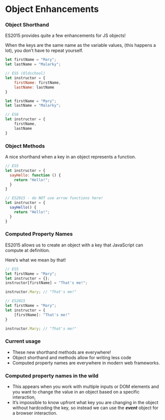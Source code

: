 # **Object Enhancements**

### **Object Shorthand**

ES2015 provides quite a few enhancements for JS objects!

When the keys are the same name as the variable values, (this happens a lot), you don’t have to repeat yourself.

```jsx
let firstName = "Mary";
let lastName = "Malarky";

// ES5 (Oldschool)
let instructor = {
    firstName: firstName,
    lastName: lastName
}
```

```jsx
let firstName = "Mary";
let lastName = "Malarky";

// ES6
let instructor = {
    firstName,
    lastName
}
```

### **Object Methods**

A nice shorthand when a key in an object represents a function.

```jsx
// ES5
let instructor = {
  sayHello: function () {
    return "Hello!";
  }
}
```

```jsx
// ES2015 - do NOT use arrow functions here!
let instructor = {
  sayHello() {
    return "Hello!";
  }
}
```

### **Computed Property Names**

ES2015 allows us to create an object with a key that JavaScript can compute at definition.

Here’s what we mean by that!

```jsx
// ES5
let firstName = "Mary";
let instructor = {};
instructor[firstName] = "That's me!";

instructor.Mary; // "That's me!"
```

```jsx
// ES2015
let firstName = "Mary";
let instructor = {
    [firstName]: "That's me!"
}

instructor.Mary; // "That's me!"
```

### **Current usage**

- These new shorthand methods are everywhere!
- Object shorthand and methods allow for writing less code
- Computed property names are everywhere in modern web frameworks.

### **Computed property names in the wild**

- This appears when you work with multiple inputs or DOM elements and you want to change the value in an object based on a specific interaction,
- It’s impossible to know upfront what key you are changing in the object without hardcoding the key, so instead we can use the ***event*** object for a browser interaction.
